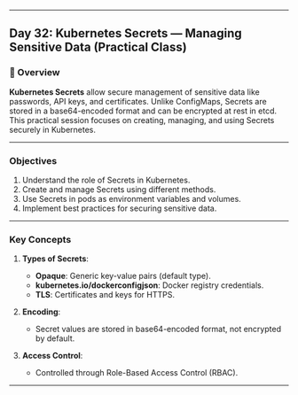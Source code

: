 ﻿---

## Day 32: Kubernetes Secrets — Managing Sensitive Data (Practical Class)

### 📘 Overview

**Kubernetes Secrets** allow secure management of sensitive data like passwords, API keys, and certificates. Unlike ConfigMaps, Secrets are stored in a base64-encoded format and can be encrypted at rest in etcd. This practical session focuses on creating, managing, and using Secrets securely in Kubernetes.

---


### Objectives

1. Understand the role of Secrets in Kubernetes.
2. Create and manage Secrets using different methods.
3. Use Secrets in pods as environment variables and volumes.
4. Implement best practices for securing sensitive data.

---

### Key Concepts

1. **Types of Secrets**:
   - **Opaque**: Generic key-value pairs (default type).
   - **kubernetes.io/dockerconfigjson**: Docker registry credentials.
   - **TLS**: Certificates and keys for HTTPS.

2. **Encoding**:
   - Secret values are stored in base64-encoded format, not encrypted by default.

3. **Access Control**:
   - Controlled through Role-Based Access Control (RBAC).

---


